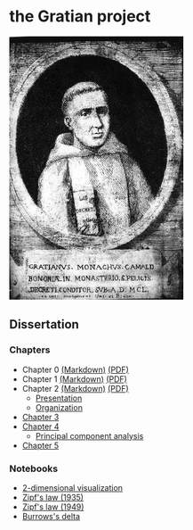 # the Gratian project

![Gratian](img/Gratian.jpg)

## Dissertation

### Chapters

- Chapter 0 [(Markdown)](Chapter0/chapter0.md) [(PDF)](Chapter0/chapter0.pdf)
- Chapter 1 [(Markdown)](Chapter1/chapter1.md) [(PDF)](Chapter1/chapter1.pdf)
- Chapter 2 [(Markdown)](Chapter2/chapter2.md) [(PDF)](Chapter2/chapter2.pdf)
  - [Presentation](Chapter2/presentation.md)
  - [Organization](Chapter2/organization.md)
- [Chapter 3](Chapter3/chapter3.md)
- [Chapter 4](Chapter4/chapter4.md)
  - [Principal component analysis](Chapter4/pca.md)
- [Chapter 5](Chapter5/chapter5.md)

### Notebooks

- [2-dimensional visualization](Notebooks/Burrows/Visualization.ipynb)
- [Zipf's law (1935)](Notebooks/Zipf/Zipf35.ipynb)
- [Zipf's law (1949)](Notebooks/Zipf/Zipf49.ipynb)
- [Burrows's delta](Notebooks/Burrows/Burrows.ipynb)
